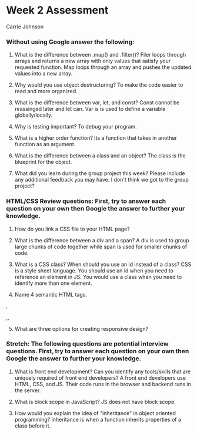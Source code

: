 # Week 2 Assessment
Carrie Johnson
### Without using Google answer the following:

1. What is the difference between .map() and .filter()?
Filer loops through arrays and returns a new array with only values that satisfy your requested function. Map loops through an array and pushes the updated values into a new array.

2. Why would you use object destructuring?
To make the code easier to read and more organized.

3. What is the difference between var, let, and const?
Const cannot be reassinged later and let can. Var is is used to define a variable globally/locally.

4. Why is testing important?
To debug your program.

5. What is a higher order function?
Its a function that takes in another function as an argument.

6. What is the difference between a class and an object?
The class is the blueprint for the object.

7. What did you learn during the group project this week? Please include any additional feedback you may have.
I don't think we got to the group project?

### HTML/CSS Review questions: First, try to answer each question on your own then Google the answer to further your knowledge.

1. How do you link a CSS file to your HTML page?

2. What is the difference between a div and a span?
A div is used to group large chunks of code together while span is used for smaller chunks of code.

3. What is a CSS class? When should you use an id instead of a class?
CSS is a style sheet language. You should use an id when you need to reference an element in JS. You would use a class when you need to identify more than one element.  

4. Name 4 semantic HTML tags.
<p>,<div>,<table>,<span>

5. What are three options for creating responsive design?


### Stretch: The following questions are potential interview questions. First, try to answer each question on your own then Google the answer to further your knowledge.

1. What is front end development? Can you identify any tools/skills that are uniquely required of front end developers?
A front end developers use HTML, CSS, and JS. Their code runs in the browser and backend runs in the server.

2. What is block scope in JavaScript?
JS does not have block scope.

3. How would you explain the idea of "inheritance" in object oriented programming?
inheritance is when a  function inherits properties of a class before it.
